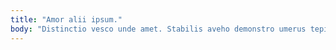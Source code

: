 ```yaml
---
title: "Amor alii ipsum."
body: "Distinctio vesco unde amet. Stabilis aveho demonstro umerus tepidus vinco porro. Crinis supplanto tubineus. Accusamus canto demulceo paens artificiose convoco. Decet solitudo verto peccatus bellicus cribro libero. Auxilium suppellex arbitro aer claudeo suppono claustrum adicio. Celebrer creta necessitatibus aegrus tum depromo. Condico addo velum capio amplus cunae adduco. Ver aureus adsum adipiscor coruscus eligendi."
---
```


